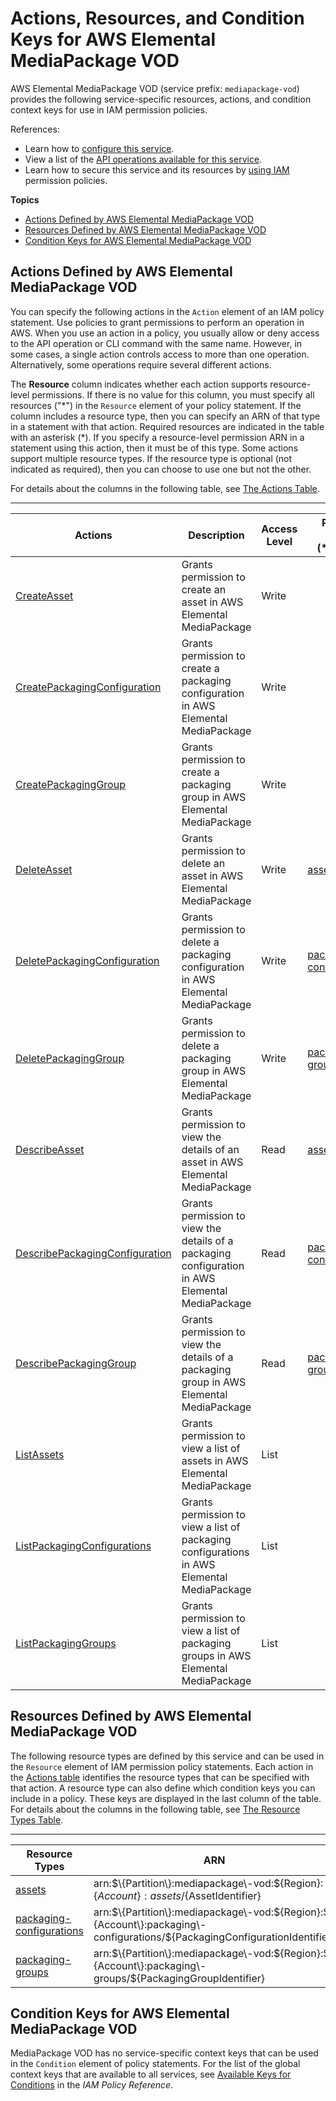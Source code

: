 # Actions, Resources, and Condition Keys for AWS Elemental MediaPackage VOD<a name="list_awselementalmediapackagevod"></a>

AWS Elemental MediaPackage VOD \(service prefix: `mediapackage-vod`\) provides the following service\-specific resources, actions, and condition context keys for use in IAM permission policies\.

References:
+ Learn how to [configure this service](https://docs.aws.amazon.com/mediapackage/latest/ug/)\.
+ View a list of the [API operations available for this service](https://docs.aws.amazon.com/mediapackage-vod/latest/apireference/)\.
+ Learn how to secure this service and its resources by [using IAM](https://docs.aws.amazon.com/mediapackage/latest/ug/setting-up.html#setting-up-create-iam-user) permission policies\.

**Topics**
+ [Actions Defined by AWS Elemental MediaPackage VOD](#awselementalmediapackagevod-actions-as-permissions)
+ [Resources Defined by AWS Elemental MediaPackage VOD](#awselementalmediapackagevod-resources-for-iam-policies)
+ [Condition Keys for AWS Elemental MediaPackage VOD](#awselementalmediapackagevod-policy-keys)

## Actions Defined by AWS Elemental MediaPackage VOD<a name="awselementalmediapackagevod-actions-as-permissions"></a>

You can specify the following actions in the `Action` element of an IAM policy statement\. Use policies to grant permissions to perform an operation in AWS\. When you use an action in a policy, you usually allow or deny access to the API operation or CLI command with the same name\. However, in some cases, a single action controls access to more than one operation\. Alternatively, some operations require several different actions\.

The **Resource** column indicates whether each action supports resource\-level permissions\. If there is no value for this column, you must specify all resources \("\*"\) in the `Resource` element of your policy statement\. If the column includes a resource type, then you can specify an ARN of that type in a statement with that action\. Required resources are indicated in the table with an asterisk \(\*\)\. If you specify a resource\-level permission ARN in a statement using this action, then it must be of this type\. Some actions support multiple resource types\. If the resource type is optional \(not indicated as required\), then you can choose to use one but not the other\.

For details about the columns in the following table, see [The Actions Table](reference_policies_actions-resources-contextkeys.md#actions_table)\.


****  

| Actions | Description | Access Level | Resource Types \(\*required\) | Condition Keys | Dependent Actions | 
| --- | --- | --- | --- | --- | --- | 
|   [ CreateAsset ](https://docs.aws.amazon.com/mediapackage-vod/latest/apireference/assets.html#assetspost)  | Grants permission to create an asset in AWS Elemental MediaPackage | Write |  |  |  | 
|   [ CreatePackagingConfiguration ](https://docs.aws.amazon.com/mediapackage-vod/latest/apireference/packaging_configurations.html#packaging_configurationspost)  | Grants permission to create a packaging configuration in AWS Elemental MediaPackage | Write |  |  |  | 
|   [ CreatePackagingGroup ](https://docs.aws.amazon.com/mediapackage-vod/latest/apireference/packaging_groups.html#packaging_groupspost)  | Grants permission to create a packaging group in AWS Elemental MediaPackage | Write |  |  |  | 
|   [ DeleteAsset ](https://docs.aws.amazon.com/mediapackage-vod/latest/apireference/assets-id.html#assets-iddelete)  | Grants permission to delete an asset in AWS Elemental MediaPackage | Write |   [ assets\* ](#awselementalmediapackagevod-assets)   |  |  | 
|   [ DeletePackagingConfiguration ](https://docs.aws.amazon.com/mediapackage-vod/latest/apireference/packaging_configurations-id.html#packaging_configurations-iddelete)  | Grants permission to delete a packaging configuration in AWS Elemental MediaPackage | Write |   [ packaging\-configurations\* ](#awselementalmediapackagevod-packaging-configurations)   |  |  | 
|   [ DeletePackagingGroup ](https://docs.aws.amazon.com/mediapackage-vod/latest/apireference/packaging_groups-id.html#packaging_groups-iddelete)  | Grants permission to delete a packaging group in AWS Elemental MediaPackage | Write |   [ packaging\-groups\* ](#awselementalmediapackagevod-packaging-groups)   |  |  | 
|   [ DescribeAsset ](https://docs.aws.amazon.com/mediapackage-vod/latest/apireference/assets-id.html#assets-idget)  | Grants permission to view the details of an asset in AWS Elemental MediaPackage | Read |   [ assets\* ](#awselementalmediapackagevod-assets)   |  |  | 
|   [ DescribePackagingConfiguration ](https://docs.aws.amazon.com/mediapackage-vod/latest/apireference/packaging_configurations-id.html#packaging_configurations-idget)  | Grants permission to view the details of a packaging configuration in AWS Elemental MediaPackage | Read |   [ packaging\-configurations\* ](#awselementalmediapackagevod-packaging-configurations)   |  |  | 
|   [ DescribePackagingGroup ](https://docs.aws.amazon.com/mediapackage-vod/latest/apireference/packaging_groups-id.html#packaging_groups-idget)  | Grants permission to view the details of a packaging group in AWS Elemental MediaPackage | Read |   [ packaging\-groups\* ](#awselementalmediapackagevod-packaging-groups)   |  |  | 
|   [ ListAssets ](https://docs.aws.amazon.com/mediapackage-vod/latest/apireference/assets.html#assetsget)  | Grants permission to view a list of assets in AWS Elemental MediaPackage | List |  |  |  | 
|   [ ListPackagingConfigurations ](https://docs.aws.amazon.com/mediapackage-vod/latest/apireference/packaging_configurations.html#packaging_configurationsget)  | Grants permission to view a list of packaging configurations in AWS Elemental MediaPackage | List |  |  |  | 
|   [ ListPackagingGroups ](https://docs.aws.amazon.com/mediapackage-vod/latest/apireference/packaging_groups.html#packaging_groupsget)  | Grants permission to view a list of packaging groups in AWS Elemental MediaPackage | List |  |  |  | 

## Resources Defined by AWS Elemental MediaPackage VOD<a name="awselementalmediapackagevod-resources-for-iam-policies"></a>

The following resource types are defined by this service and can be used in the `Resource` element of IAM permission policy statements\. Each action in the [Actions table](#awselementalmediapackagevod-actions-as-permissions) identifies the resource types that can be specified with that action\. A resource type can also define which condition keys you can include in a policy\. These keys are displayed in the last column of the table\. For details about the columns in the following table, see [The Resource Types Table](reference_policies_actions-resources-contextkeys.md#resources_table)\.


****  

| Resource Types | ARN | Condition Keys | 
| --- | --- | --- | 
|   [ assets ](https://docs.aws.amazon.com/mediapackage/latest/ug/asset.html)  |  arn:$\{Partition\}:mediapackage\-vod:$\{Region\}:$\{Account\}:assets/$\{AssetIdentifier\}  |  | 
|   [ packaging\-configurations ](https://docs.aws.amazon.com/mediapackage/latest/ug/pkg-cfig.html)  |  arn:$\{Partition\}:mediapackage\-vod:$\{Region\}:$\{Account\}:packaging\-configurations/$\{PackagingConfigurationIdentifier\}  |  | 
|   [ packaging\-groups ](https://docs.aws.amazon.com/mediapackage/latest/ug/pkg-group.html)  |  arn:$\{Partition\}:mediapackage\-vod:$\{Region\}:$\{Account\}:packaging\-groups/$\{PackagingGroupIdentifier\}  |  | 

## Condition Keys for AWS Elemental MediaPackage VOD<a name="awselementalmediapackagevod-policy-keys"></a>

MediaPackage VOD has no service\-specific context keys that can be used in the `Condition` element of policy statements\. For the list of the global context keys that are available to all services, see [Available Keys for Conditions](reference_policies_condition-keys.html#AvailableKeys) in the *IAM Policy Reference*\.